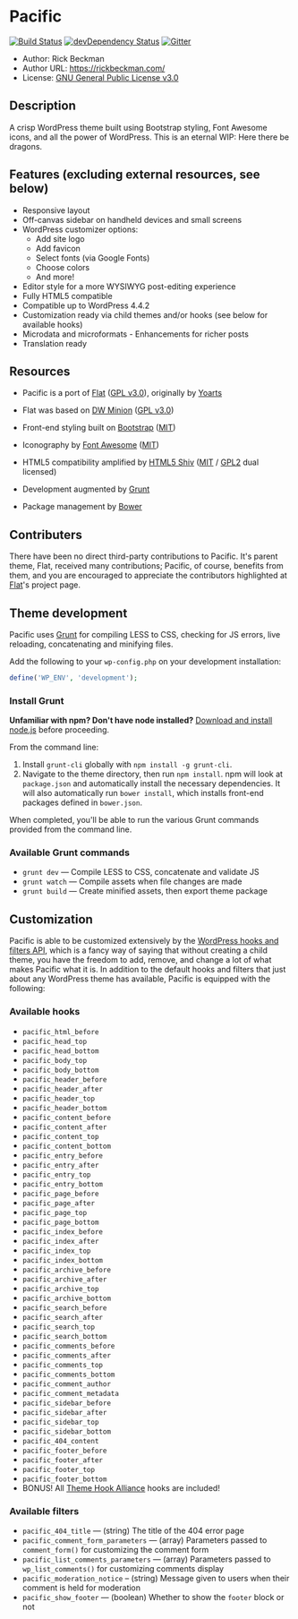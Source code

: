 # Pacific

[![Build Status](https://travis-ci.org/BrazenlyGeek/pacific.svg?branch=master)](https://travis-ci.org/BrazenlyGeek/pacific) [![devDependency Status](https://david-dm.org/BrazenlyGeek/pacific/dev-status.svg)](https://david-dm.org/BrazenlyGeek/pacific#info=devDependencies) [![Gitter](https://badges.gitter.im/Join%20Chat.svg)](https://gitter.im/BrazenlyGeek/pacific)

* Author:		Rick Beckman
* Author URL:	https://rickbeckman.com/
* License:		[GNU General Public License v3.0](http://www.gnu.org/licenses/gpl-3.0.html)

## Description

A crisp WordPress theme built using Bootstrap styling, Font Awesome icons, and all the power of WordPress. This is an eternal WIP: Here there be dragons.

## Features (excluding external resources, see below)

* Responsive layout
* Off-canvas sidebar on handheld devices and small screens
* WordPress customizer options:
  * Add site logo
  * Add favicon
  * Select fonts (via Google Fonts)
  * Choose colors
  * And more!
* Editor style for a more WYSIWYG post-editing experience
* Fully HTML5 compatible
* Compatible up to WordPress 4.4.2
* Customization ready via child themes and/or hooks (see below for available hooks)
* Microdata and microformats - Enhancements for richer posts
* Translation ready

## Resources

* Pacific is a port of [Flat](https://github.com/Codeinwp/flat) ([GPL v3.0](http://www.gnu.org/licenses/gpl-3.0.html)), originally by [Yoarts](http://www.yoarts.com/free-flat-design-wordpress-theme/)
* Flat was based on [DW Minion](http://www.designwall.com/wordpress/themes/dw-minion/) ([GPL v3.0](http://www.gnu.org/licenses/gpl-3.0.html))

* Front-end styling built on [Bootstrap](http://getbootstrap.com/) ([MIT](https://opensource.org/licenses/mit-license.html))
* Iconography by [Font Awesome](http://fortawesome.github.io/Font-Awesome/) ([MIT](https://opensource.org/licenses/mit-license.html))
* HTML5 compatibility amplified by [HTML5 Shiv](https://github.com/aFarkas/html5shiv) ([MIT](https://opensource.org/licenses/mit-license.html) / [GPL2](http://www.gnu.org/licenses/old-licenses/gpl-2.0.en.html) dual licensed)
* Development augmented by [Grunt](http://gruntjs.com/)
* Package management by [Bower](http://bower.io/)

## Contributers

There have been no direct third-party contributions to Pacific. It's parent theme, Flat, received many contributions; Pacific, of course, benefits from them, and you are encouraged to appreciate the contributors highlighted at [Flat](https://github.com/Codeinwp/flat)'s project page.

## Theme development

Pacific uses [Grunt](http://gruntjs.com/) for compiling LESS to CSS, checking for JS errors, live reloading, concatenating and minifying files.

Add the following to your `wp-config.php` on your development installation:

```php
define('WP_ENV', 'development');
```

### Install Grunt

**Unfamiliar with npm? Don't have node installed?** [Download and install node.js](http://nodejs.org/download/) before proceeding.

From the command line:

1. Install `grunt-cli` globally with `npm install -g grunt-cli`.
2. Navigate to the theme directory, then run `npm install`. npm will look at `package.json` and automatically install the necessary dependencies. It will also automatically run `bower install`, which installs front-end packages defined in `bower.json`.

When completed, you'll be able to run the various Grunt commands provided from the command line.

### Available Grunt commands

* `grunt dev` — Compile LESS to CSS, concatenate and validate JS
* `grunt watch` — Compile assets when file changes are made
* `grunt build` — Create minified assets, then export theme package

## Customization

Pacific is able to be customized extensively by the [WordPress hooks and filters API](http://codex.wordpress.org/Plugin_API), which is a fancy way of saying that without creating a child theme, you have the freedom to add, remove, and change a lot of what makes Pacific what it is. In addition to the default hooks and filters that just about any WordPress theme has available, Pacific is equipped with the following:

### Available hooks

* `pacific_html_before`
* `pacific_head_top`
* `pacific_head_bottom`
* `pacific_body_top`
* `pacific_body_bottom`
* `pacific_header_before`
* `pacific_header_after`
* `pacific_header_top`
* `pacific_header_bottom`
* `pacific_content_before`
* `pacific_content_after`
* `pacific_content_top`
* `pacific_content_bottom`
* `pacific_entry_before`
* `pacific_entry_after`
* `pacific_entry_top`
* `pacific_entry_bottom`
* `pacific_page_before`
* `pacific_page_after`
* `pacific_page_top`
* `pacific_page_bottom`
* `pacific_index_before`
* `pacific_index_after`
* `pacific_index_top`
* `pacific_index_bottom`
* `pacific_archive_before`
* `pacific_archive_after`
* `pacific_archive_top`
* `pacific_archive_bottom`
* `pacific_search_before`
* `pacific_search_after`
* `pacific_search_top`
* `pacific_search_bottom`
* `pacific_comments_before`
* `pacific_comments_after`
* `pacific_comments_top`
* `pacific_comments_bottom`
* `pacific_comment_author`
* `pacific_comment_metadata`
* `pacific_sidebar_before`
* `pacific_sidebar_after`
* `pacific_sidebar_top`
* `pacific_sidebar_bottom`
* `pacific_404_content`
* `pacific_footer_before`
* `pacific_footer_after`
* `pacific_footer_top`
* `pacific_footer_bottom`
* BONUS! All [Theme Hook Alliance](https://github.com/zamoose/themehookalliance) hooks are included!

### Available filters

* `pacific_404_title` — (string) The title of the 404 error page
* `pacific_comment_form_parameters` — (array) Parameters passed to `comment_form()` for customizing the comment form
* `pacific_list_comments_parameters` — (array) Parameters passed to `wp_list_comments()` for customizing comments display
* `pacific_moderation_notice` – (string) Message given to users when their comment is held for moderation
* `pacific_show_footer` — (boolean) Whether to show the `footer` block or not